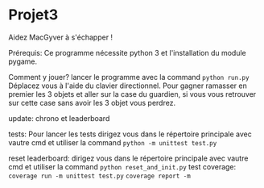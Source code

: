 # Projet3
Aidez MacGyver à s'échapper !

Prérequis:
Ce programme nécessite python 3 et l'installation du module pygame.

Comment y jouer?
lancer le programme avec la command `python run.py`
Déplacez vous à l'aide du clavier directionnel. Pour gagner ramasser en premier les 3 objets et aller sur la case du guardien, si vous vous retrouver sur cette case sans avoir les 3 objet vous perdrez.

update:
chrono et leaderboard

tests:
Pour lancer les tests dirigez vous dans le répertoire principale avec vautre cmd et utiliser la command `python -m unittest test.py`

reset leaderboard:
dirigez vous dans le répertoire principale avec vautre cmd et utiliser la command `python reset_and_init.py`
test coverage: `coverage run -m unittest test.py` `coverage report -m`
